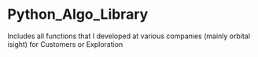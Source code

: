 # Python_Algo_Library

Includes all functions that I developed at various companies (mainly orbital isight) for Customers or Exploration
